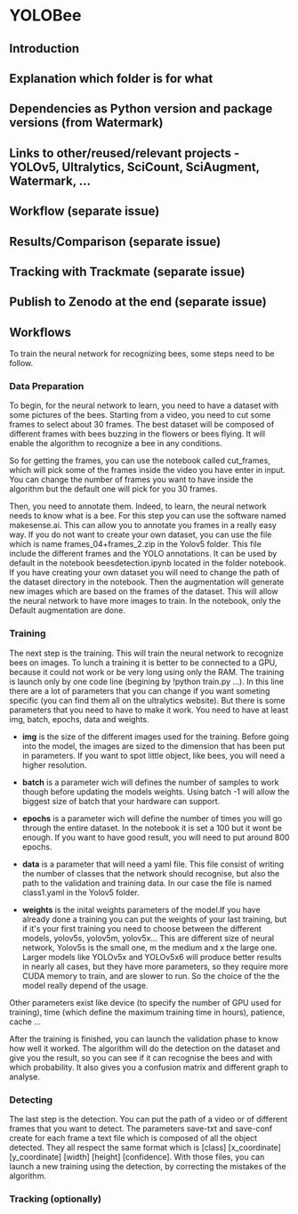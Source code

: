 # YOLOBee

## Introduction

 
 ## Explanation which folder is for what
 ## Dependencies as Python version and package versions (from Watermark)
 ## Links to other/reused/relevant projects - YOLOv5, Ultralytics, SciCount, SciAugment, Watermark, ...
 ## Workflow (separate issue)
 ## Results/Comparison (separate issue)
 ## Tracking with Trackmate (separate issue)
 ## Publish to Zenodo at the end (separate issue)
## Workflows
To train the neural network for recognizing bees, some steps need to be follow.
### Data Preparation
To begin, for the neural network to learn, you need to have a dataset with some pictures of the bees. Starting from a video, you need to cut some frames to select about 30 frames. The best dataset will be composed of different frames with bees buzzing in the flowers or bees flying. It will enable the algorithm to recognize a bee in any conditions. 

So for getting the frames, you can use the notebook called cut_frames, which will pick some of the frames inside the video you have enter in input. You can change the number of frames you want to have inside the algorithm but the default one will pick for you 30 frames. 

Then, you need to annotate them. Indeed, to learn, the neural network needs to know what is a bee. For this step you can use the software named makesense.ai. This can allow you to annotate you frames in a really easy way. If you do not want to create your own dataset, you can use the file which is name frames_04+frames_2.zip in the Yolov5 folder. This file include the different frames and the YOLO annotations. It can be used by default in the notebook beesdetection.ipynb located in the folder notebook. If you have creating your own dataset you will need to change the path of the dataset directory in the notebook. Then the augmentation will generate new images which are based on the frames of the dataset. This will allow the neural network to have more images to train. In the notebook, only the Default augmentation are done.

### Training
The next step is the training. This will train the neural network to recognize bees on images. 
To lunch a training it is better to be connected to a GPU, because it could not work or be very long using only the RAM. The training is launch only by one code line (begining by !python train.py ...). In this line there are a lot of parameters that you can change if you want someting specific (you can find them all on the ultralytics website). But there is some parameters that you need to have to make it work. You need to have at least img, batch, epochs, data and weights. 

- **img** is the size of the different images used for the training. Before going into the model, the images are sized to the dimension that has been put in parameters. If you want to spot little object, like bees, you will need a higher resolution.

- **batch** is a parameter wich will defines the number of samples to work though before updating the models weights. Using batch -1 will allow the biggest size of batch that your hardware can support.

- **epochs** is a parameter wich will define the number of times you will go through the entire dataset. In the notebook it is set a 100 but it wont be enough. If you want to have good result, you will need to put around 800 epochs.

- **data** is a parameter that will need a yaml file. This file consist of writing the number of classes that the network should recognise, but also the path to the validation and training data. In our case the file is named class1.yaml in the Yolov5 folder.

- **weights** is the inital weights parameters of the model.If you have already done a training you can put the weights of your last training, but if it's your first training you need to choose between the different models,
yolov5s, yolov5m, yolov5x... This are different size of neural network, Yolov5s is the small one, m the medium and x the large one. Larger models like YOLOv5x and YOLOv5x6 will produce better results in nearly all cases, but they have more parameters, so they require more CUDA memory to train, and are slower to run. So the choice of the the model really depend of the usage. 

Other parameters exist like device (to specify the number of GPU used for training), time (which define the maximum training time in hours), patience, cache ...

After the training is finished, you can launch the validation phase to know how well it worked. The algorithm will do the detection on the dataset and give you the result, so you can see if it can recognise the bees and with which probability. It also gives you a confusion matrix and different graph to analyse.

### Detecting
The last step is the detection. You can put the path of a video or of different frames that you want to detect. The parameters save-txt and save-conf create for each frame a text file which is composed of all the object detected. They all respect the same format which is  [class] [x_coordinate] [y_coordinate] [width] [height] [confidence]. With those files, you can launch a new training using the detection, by correcting the mistakes of the algorithm.

### Tracking (optionally)

